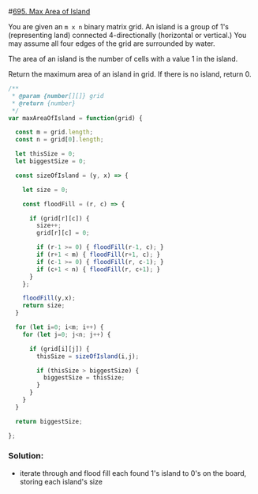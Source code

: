 #[695. Max Area of Island](https://leetcode.com/problems/flood-fill/?envType=study-plan&id=algorithm-i)

You are given an `m x n` binary matrix grid. An island is a group of 1's (representing land) connected 4-directionally (horizontal or vertical.) You may assume all four edges of the grid are surrounded by water.

The area of an island is the number of cells with a value 1 in the island.

Return the maximum area of an island in grid. If there is no island, return 0.

```javascript
/**
 * @param {number[][]} grid
 * @return {number}
 */
var maxAreaOfIsland = function(grid) {

  const m = grid.length;
  const n = grid[0].length;

  let thisSize = 0;
  let biggestSize = 0;

  const sizeOfIsland = (y, x) => {

    let size = 0;

    const floodFill = (r, c) => {

      if (grid[r][c]) {
        size++;
        grid[r][c] = 0;

        if (r-1 >= 0) { floodFill(r-1, c); }
        if (r+1 < m) { floodFill(r+1, c); }
        if (c-1 >= 0) { floodFill(r, c-1); }
        if (c+1 < n) { floodFill(r, c+1); }
      }
    };

    floodFill(y,x);
    return size;
  }

  for (let i=0; i<m; i++) {
    for (let j=0; j<n; j++) {

      if (grid[i][j]) {
        thisSize = sizeOfIsland(i,j);

        if (thisSize > biggestSize) {
          biggestSize = thisSize;
        }
      }
    }
  }

  return biggestSize;

};
```

### Solution:
- iterate through and flood fill each found 1's island to 0's on the board, storing each island's size

